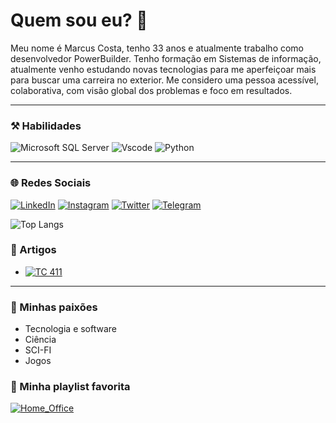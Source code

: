 # Quem sou eu? 👋

Meu nome é Marcus Costa, tenho 33 anos e atualmente trabalho como desenvolvedor PowerBuilder. Tenho formação em Sistemas de informação, atualmente venho estudando novas tecnologias para me aperfeiçoar mais para buscar uma carreira no exterior. Me considero uma pessoa acessível, colaborativa, com visão global dos problemas e foco em resultados.

---

### ⚒️ Habilidades

![Microsoft SQL Server](https://img.shields.io/badge/SQL_Server-fff?style=for-the-badge&logo=microsoftsqlserver&logoColor=cc2927)
![Vscode](https://img.shields.io/badge/Vscode-007ACC?style=for-the-badge&logo=visual-studio-code&logoColor=white)
![Python](https://img.shields.io/badge/python-3670A0?style=for-the-badge&logo=python&logoColor=ffdd54)

---

### 🌐 Redes Sociais

[![LinkedIn](https://img.shields.io/badge/LinkedIn-fff?style=for-the-badge&logo=linkedin&logoColor=0077b5)](https://www.linkedin.com/in/marcus-vinicius-039a35143/)
[![Instagram](https://img.shields.io/badge/Instagram-fff?style=for-the-badge&logo=instagram&logoColor=cc2927)](https://www.instagram.com/_costamarcus/)
[![Twitter](https://img.shields.io/badge/Twitter-fff?style=for-the-badge&logo=twitter)](https://twitter.com/marcuskta/)
[![Telegram](https://img.shields.io/badge/Telegram-fff?style=for-the-badge&logo=telegram)](https://t.me/marcuskta/)

![Top Langs](https://github-readme-stats.vercel.app/api/top-langs/?username=costamarcus&layout=compact&hide_title=1&card_width=600)

### 📙 Artigos

- [![TC 411](https://img.shields.io/badge/TC%20411-fff?style=for-the-badge)](https://www.abed.org.br/congresso2017/midiadesk/#:~:text=TC%20411%20%E2%80%93%C2%A0UTILIZA%C3%87%C3%83O%20DE%20JOGOS%20COMPUTADORIZADOS%20COMO%20APOIO%20A%20DISCIPLINAS%20DE%20CURSOS%20SUPERIORES%20DE%20COMPUTA%C3%87%C3%83O/)

---

### 🧡 Minhas paixões

- Tecnologia e software
- Ciência
- SCI-FI
- Jogos

### 🎵 Minha playlist favorita

 [![Home_Office](https://img.shields.io/badge/Home%20Office-fff?style=for-the-badge&logo=spotify)](https://open.spotify.com/playlist/37i9dQZF1DXatxKKvXOpbl?si=7007bc0b159f4a1e)
